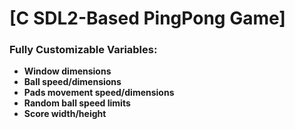 # **[C SDL2-Based PingPong Game]**

### Fully Customizable Variables:
- **Window dimensions** 
- **Ball speed/dimensions**
- **Pads movement speed/dimensions**
- **Random ball speed limits**
- **Score width/height**
